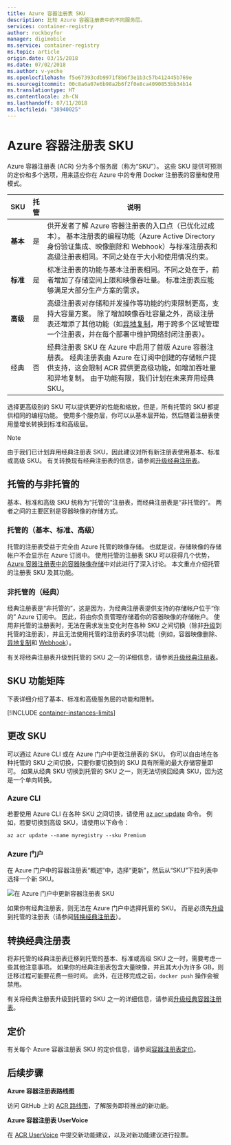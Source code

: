 ```yaml
---
title: Azure 容器注册表 SKU
description: 比较 Azure 容器注册表中的不同服务层。
services: container-registry
author: rockboyfor
manager: digimobile
ms.service: container-registry
ms.topic: article
origin.date: 03/15/2018
ms.date: 07/02/2018
ms.author: v-yeche
ms.openlocfilehash: f5e67393cdb9971f8b6f3e1b3c57b412445b769e
ms.sourcegitcommit: 00c8a6a07e6b98a2b6f2f0e8ca4090853bb34b14
ms.translationtype: HT
ms.contentlocale: zh-CN
ms.lasthandoff: 07/11/2018
ms.locfileid: "38940025"
---
```

# <a name="azure-container-registry-skus"></a>Azure 容器注册表 SKU

Azure 容器注册表 (ACR) 分为多个服务层（称为“SKU”）。 这些 SKU 提供可预测的定价和多个选项，用来适应你在 Azure 中的专用 Docker 注册表的容量和使用模式。

| SKU | 托管 | 说明 |
| --- | :-------: | ----------- |
| **基本** | 是 | 供开发者了解 Azure 容器注册表的入口点（已优化过成本）。 基本注册表的编程功能（Azure Active Directory 身份验证集成、映像删除和 Webhook）与标准注册表和高级注册表相同。不同之处在于大小和使用情况约束。 |
| **标准** | 是 | 标准注册表的功能与基本注册表相同。不同之处在于，前者增加了存储空间上限和映像吞吐量。 标准注册表应能够满足大部分生产方案的需求。 |
| **高级** | 是 | 高级注册表对存储和并发操作等功能的约束限制更高，支持大容量方案。 除了增加映像吞吐容量之外，高级注册表还增添了其他功能（如[异地复制][container-registry-geo-replication]，用于跨多个区域管理一个注册表，并在每个部署中维护网络封闭注册表）。 |
| 经典 | 否 | 经典注册表 SKU 在 Azure 中启用了首版 Azure 容器注册表。 经典注册表由 Azure 在订阅中创建的存储帐户提供支持，这会限制 ACR 提供更高级功能，如增加吞吐量和异地复制。 由于功能有限，我们计划在未来弃用经典 SKU。 |

选择更高级别的 SKU 可以提供更好的性能和缩放，但是，所有托管的 SKU 都提供相同的编程功能。 使用多个服务层，你可以从基本层开始，然后随着注册表使用量增长转换到标准和高级层。

> [!NOTE]
> 由于我们已计划弃用经典注册表 SKU，因此建议对所有新注册表使用基本、标准或高级 SKU。 有关转换现有经典注册表的信息，请参阅[升级经典注册表][container-registry-upgrade]。
>

## <a name="managed-vs-unmanaged"></a>托管的与非托管的

基本、标准和高级 SKU 统称为“托管的”注册表，而经典注册表是“非托管的”。 两者之间的主要区别是容器映像的存储方式。

### <a name="managed-basic-standard-premium"></a>托管的（基本、标准、高级）

托管的注册表受益于完全由 Azure 托管的映像存储。 也就是说，存储映像的存储帐户不会显示在 Azure 订阅中。 使用托管的注册表 SKU 可以获得几个优势，[Azure 容器注册表中的容器映像存储][container-registry-storage]中对此进行了深入讨论。 本文重点介绍托管的注册表 SKU 及其功能。

### <a name="unmanaged-classic"></a>非托管的（经典）

经典注册表是“非托管的”，这是因为，为经典注册表提供支持的存储帐户位于“你的” Azure 订阅中。 因此，将由你负责管理存储着你的容器映像的存储帐户。 使用非托管的注册表时，无法在需求发生变化时在各种 SKU 之间切换（除非[升级][container-registry-upgrade]到托管的注册表），并且无法使用托管的注册表的多项功能（例如，容器映像删除、[异地复制][container-registry-geo-replication]和 [Webhook][container-registry-webhook]）。

有关将经典注册表升级到托管的 SKU 之一的详细信息，请参阅[升级经典注册表][container-registry-upgrade]。

## <a name="sku-feature-matrix"></a>SKU 功能矩阵

下表详细介绍了基本、标准和高级服务层的功能和限制。

[!INCLUDE [container-instances-limits](../../includes/container-registry-limits.md)]

## <a name="changing-skus"></a>更改 SKU

可以通过 Azure CLI 或在 Azure 门户中更改注册表的 SKU。 你可以自由地在各种托管的 SKU 之间切换，只要你要切换到的 SKU 具有所需的最大存储容量即可。 如果从经典 SKU 切换到托管的 SKU 之一，则无法切换回经典 SKU，因为这是一个单向转换。

### <a name="azure-cli"></a>Azure CLI

若要使用 Azure CLI 在各种 SKU 之间切换，请使用 [az acr update][az-acr-update] 命令。 例如，若要切换到高级 SKU，请使用以下命令：

```azurecli
az acr update --name myregistry --sku Premium
```

### <a name="azure-portal"></a>Azure 门户

在 Azure 门户中的容器注册表“概述”中，选择“更新”，然后从“SKU”下拉列表中选择一个新 SKU。

![在 Azure 门户中更新容器注册表 SKU][update-registry-sku]

如果你有经典注册表，则无法在 Azure 门户中选择托管的 SKU。 而是必须先[升级][container-registry-upgrade]到托管的注册表（请参阅[转换经典注册表](#changing-from-classic)）。

## <a name="changing-from-classic"></a>转换经典注册表

将非托管的经典注册表迁移到托管的基本、标准或高级 SKU 之一时，需要考虑一些其他注意事项。 如果你的经典注册表包含大量映像，并且其大小为许多 GB，则迁移过程可能要花费一些时间。 此外，在迁移完成之前，`docker push` 操作会被禁用。

有关将经典注册表升级到托管的 SKU 之一的详细信息，请参阅[升级经典容器注册表][container-registry-upgrade]。

## <a name="pricing"></a>定价

有关每个 Azure 容器注册表 SKU 的定价信息，请参阅[容器注册表定价][container-registry-pricing]。

## <a name="next-steps"></a>后续步骤

**Azure 容器注册表路线图**

访问 GitHub 上的 [ACR 路线图][acr-roadmap]，了解服务即将推出的新功能。

**Azure 容器注册表 UserVoice**

在 [ACR UserVoice][container-registry-uservoice] 中提交新功能建议，以及对新功能建议进行投票。

<!-- IMAGES -->
[update-registry-sku]: ./media/container-registry-skus/update-registry-sku.png

<!-- LINKS - External -->
[acr-roadmap]: https://aka.ms/acr/roadmap
[container-registry-pricing]: https://www.azure.cn/pricing/details/container-registry/
[container-registry-uservoice]: https://www.azure.cn/support/support-azure/

<!-- LINKS - Internal -->
[az-acr-update]: https://docs.azure.cn/zh-cn/cli/acr?view=azure-cli-latest#az_acr_update
[container-registry-geo-replication]: container-registry-geo-replication.md
[container-registry-upgrade]: container-registry-upgrade.md
[container-registry-storage]: container-registry-storage.md
[container-registry-webhook]: container-registry-webhook.md

<!-- Update_Description: new article on container registry skus -->
<!--ms.date: 07/02/2018-->